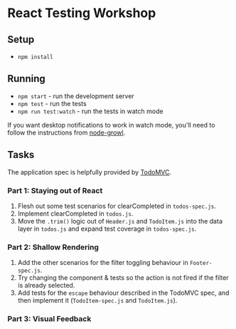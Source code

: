 # React Testing Workshop

## Setup

* `npm install`

## Running

* `npm start` - run the development server
* `npm test` - run the tests
* `npm run test:watch` - run the tests in watch mode

If you want desktop notifications to work in watch mode, you'll need to follow the instructions from [node-growl](https://github.com/tj/node-growl#installation).

## Tasks

The application spec is helpfully provided by [TodoMVC](https://github.com/tastejs/todomvc/blob/master/app-spec.md#functionality).

### Part 1: Staying out of React

  1. Flesh out some test scenarios for clearCompleted in `todos-spec.js`.
  2. Implement clearCompleted in `todos.js`.
  3. Move the `.trim()` logic out of `Header.js` and `TodoItem.js` into the data layer in `todos.js` and expand test coverage in `todos-spec.js`.

### Part 2: Shallow Rendering

  1. Add the other scenarios for the filter toggling behaviour in `Footer-spec.js`.
  2. Try changing the component & tests so the action is not fired if the filter is already selected.
  3. Add tests for the `escape` behaviour described in the TodoMVC spec, and then implement it (`TodoItem-spec.js` and `TodoItem.js`).

### Part 3: Visual Feedback
